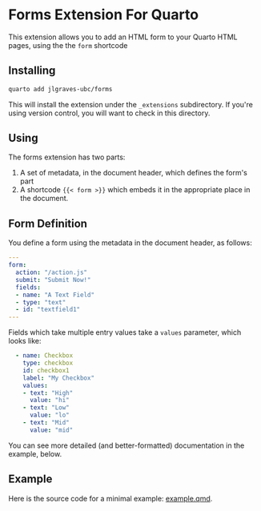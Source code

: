 # Forms Extension For Quarto

This extension allows you to add an HTML form to your Quarto HTML pages, using the the `form` shortcode



## Installing

```bash
quarto add jlgraves-ubc/forms
```
This will install the extension under the `_extensions` subdirectory.
If you're using version control, you will want to check in this directory.

## Using

The forms extension has two parts:

1) A set of metadata, in the document header, which defines the form's part
2) A shortcode `{{< form >}}` which embeds it in the appropriate place in the document.

## Form Definition

You define a form using the metadata in the document header, as follows:

```yaml
---
form:
  action: "/action.js"
  submit: "Submit Now!"
  fields:
  - name: "A Text Field"
  - type: "text"
  - id: "textfield1" 
---
```

Fields which take multiple entry values take a `values` parameter, which looks like:

```yaml
  - name: Checkbox
    type: checkbox
    id: checkbox1
    label: "My Checkbox"
    values:
    - text: "High"
      value: "hi"
    - text: "Low"
      value: "lo"
    - text: "Mid"
      value: "mid"
```

You can see more detailed (and better-formatted) documentation in the example, below.

## Example

Here is the source code for a minimal example: [example.qmd](example.qmd).


